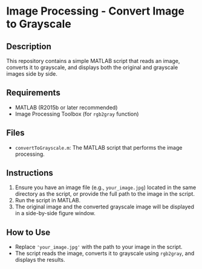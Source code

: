 # Image Processing - Convert Image to Grayscale

## Description
This repository contains a simple MATLAB script that reads an image, converts it to grayscale, and displays both the original and grayscale images side by side.

## Requirements
- MATLAB (R2015b or later recommended)
- Image Processing Toolbox (for `rgb2gray` function)

## Files
- `convertToGrayscale.m`: The MATLAB script that performs the image processing.

## Instructions
1. Ensure you have an image file (e.g., `your_image.jpg`) located in the same directory as the script, or provide the full path to the image in the script.
2. Run the script in MATLAB.
3. The original image and the converted grayscale image will be displayed in a side-by-side figure window.

## How to Use
- Replace `'your_image.jpg'` with the path to your image in the script.
- The script reads the image, converts it to grayscale using `rgb2gray`, and displays the results.
